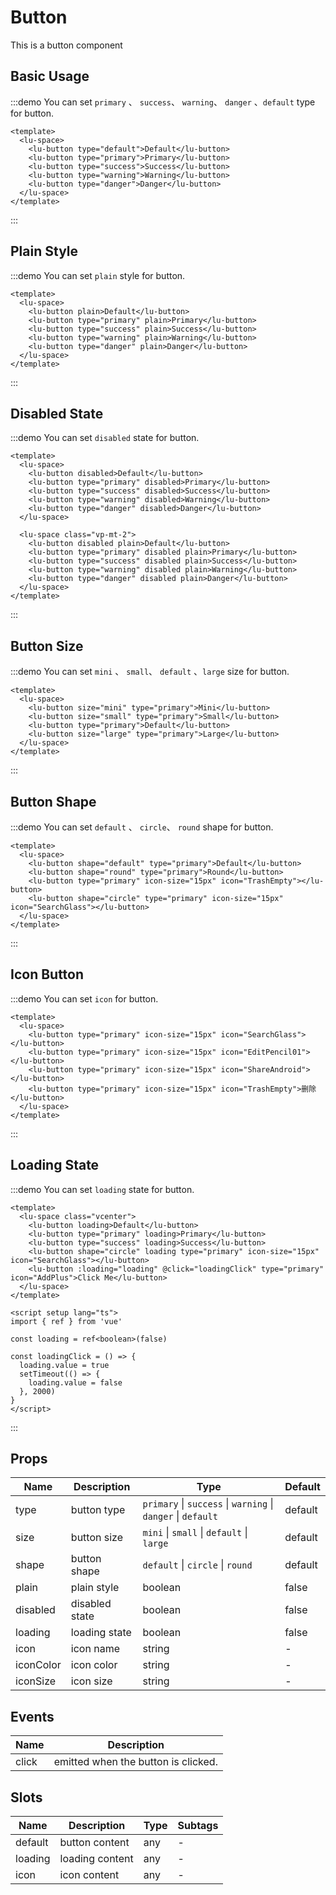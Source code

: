 # Button

This is a button component

## Basic Usage

:::demo You can set `primary` 、 `success`、 `warning`、 `danger` 、`default` type for button.

```vue
<template>
  <lu-space>
    <lu-button type="default">Default</lu-button>
    <lu-button type="primary">Primary</lu-button>
    <lu-button type="success">Success</lu-button>
    <lu-button type="warning">Warning</lu-button>
    <lu-button type="danger">Danger</lu-button>
  </lu-space>
</template>
```

:::

## Plain Style

:::demo You can set `plain` style for button.

```vue
<template>
  <lu-space>
    <lu-button plain>Default</lu-button>
    <lu-button type="primary" plain>Primary</lu-button>
    <lu-button type="success" plain>Success</lu-button>
    <lu-button type="warning" plain>Warning</lu-button>
    <lu-button type="danger" plain>Danger</lu-button>
  </lu-space>
</template>
```

:::

## Disabled State

:::demo You can set `disabled` state for button.

```vue
<template>
  <lu-space>
    <lu-button disabled>Default</lu-button>
    <lu-button type="primary" disabled>Primary</lu-button>
    <lu-button type="success" disabled>Success</lu-button>
    <lu-button type="warning" disabled>Warning</lu-button>
    <lu-button type="danger" disabled>Danger</lu-button>
  </lu-space>

  <lu-space class="vp-mt-2">
    <lu-button disabled plain>Default</lu-button>
    <lu-button type="primary" disabled plain>Primary</lu-button>
    <lu-button type="success" disabled plain>Success</lu-button>
    <lu-button type="warning" disabled plain>Warning</lu-button>
    <lu-button type="danger" disabled plain>Danger</lu-button>
  </lu-space>
</template>
```

:::

## Button Size

:::demo You can set `mini` 、 `small`、 `default` 、`large` size for button.

```vue
<template>
  <lu-space>
    <lu-button size="mini" type="primary">Mini</lu-button>
    <lu-button size="small" type="primary">Small</lu-button>
    <lu-button type="primary">Default</lu-button>
    <lu-button size="large" type="primary">Large</lu-button>
  </lu-space>
</template>
```

:::

## Button Shape

:::demo You can set `default` 、 `circle`、 `round` shape for button.

```vue
<template>
  <lu-space>
    <lu-button shape="default" type="primary">Default</lu-button>
    <lu-button shape="round" type="primary">Round</lu-button>
    <lu-button type="primary" icon-size="15px" icon="TrashEmpty"></lu-button>
    <lu-button shape="circle" type="primary" icon-size="15px" icon="SearchGlass"></lu-button>
  </lu-space>
</template>
```

:::

## Icon Button

:::demo You can set `icon` for button.

```vue
<template>
  <lu-space>
    <lu-button type="primary" icon-size="15px" icon="SearchGlass"></lu-button>
    <lu-button type="primary" icon-size="15px" icon="EditPencil01"></lu-button>
    <lu-button type="primary" icon-size="15px" icon="ShareAndroid"></lu-button>
    <lu-button type="primary" icon-size="15px" icon="TrashEmpty">删除</lu-button>
  </lu-space>
</template>
```

:::

## Loading State

:::demo You can set `loading` state for button.

```vue
<template>
  <lu-space class="vcenter">
    <lu-button loading>Default</lu-button>
    <lu-button type="primary" loading>Primary</lu-button>
    <lu-button type="success" loading>Success</lu-button>
    <lu-button shape="circle" loading type="primary" icon-size="15px" icon="SearchGlass"></lu-button>
    <lu-button :loading="loading" @click="loadingClick" type="primary" icon="AddPlus">Click Me</lu-button>
  </lu-space>
</template>

<script setup lang="ts">
import { ref } from 'vue'

const loading = ref<boolean>(false)

const loadingClick = () => {
  loading.value = true
  setTimeout(() => {
    loading.value = false
  }, 2000)
}
</script>
```

:::

## Props

| Name      | Description    | Type                                                         | Default |
| --------- | -------------- | ------------------------------------------------------------ | ------- |
| type      | button type    | `primary` \| `success` \| `warning` \| `danger` \| `default` | default |
| size      | button size    | `mini` \| `small` \| `default` \| `large`                    | default |
| shape     | button shape   | `default` \| `circle` \| `round`                             | default |
| plain     | plain style    | boolean                                                      | false   |
| disabled  | disabled state | boolean                                                      | false   |
| loading   | loading state  | boolean                                                      | false   |
| icon      | icon name      | string                                                       | -       |
| iconColor | icon color     | string                                                       | -       |
| iconSize  | icon size      | string                                                       | -       |

## Events

| Name  | Description                         |
| ----- | ----------------------------------- |
| click | emitted when the button is clicked. |

## Slots

| Name    | Description     | Type | Subtags |
| ------- | --------------- | ---- | ------- |
| default | button content  | any  | -       |
| loading | loading content | any  | -       |
| icon    | icon content    | any  | -       |

<!-- ## Directives

| Name | Description | Type |
| ---- | ----------- | ---- |
| v-loading | show animation while loading data | boolean | -->

